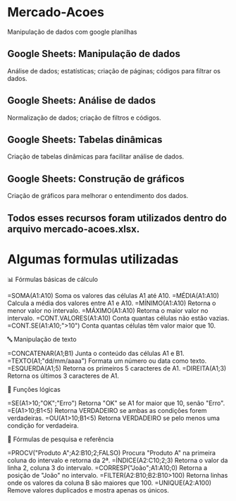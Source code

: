 # Mercado-Acoes
Manipulação de dados com google planilhas

## Google Sheets: Manipulação de dados
Análise de dados; estatísticas; criação de páginas; códigos para filtrar os dados.

## Google Sheets: Análise de dados
Normalização de dados; criação de filtros e códigos.

## Google Sheets: Tabelas dinâmicas
Criação de tabelas dinâmicas para facilitar análise de dados.

## Google Sheets: Construção de gráficos
Criação de gráficos para melhorar o entendimento dos dados.

## Todos esses recursos foram utilizados dentro do arquivo mercado-acoes.xlsx.

# Algumas formulas utilizadas

📊 Fórmulas básicas de cálculo

=SOMA(A1:A10)	Soma os valores das células A1 até A10.
=MÉDIA(A1:A10)	Calcula a média dos valores entre A1 e A10.
=MÍNIMO(A1:A10)	Retorna o menor valor no intervalo.
=MÁXIMO(A1:A10)	Retorna o maior valor no intervalo.
=CONT.VALORES(A1:A10)	Conta quantas células não estão vazias.
=CONT.SE(A1:A10;">10")	Conta quantas células têm valor maior que 10.

🔤 Manipulação de texto

=CONCATENAR(A1;B1)	Junta o conteúdo das células A1 e B1.
=TEXTO(A1;"dd/mm/aaaa")	Formata um número ou data como texto.
=ESQUERDA(A1;5)	Retorna os primeiros 5 caracteres de A1.
=DIREITA(A1;3)	Retorna os últimos 3 caracteres de A1.

🧠 Funções lógicas

=SE(A1>10;"OK";"Erro")	Retorna "OK" se A1 for maior que 10, senão "Erro".
=E(A1>10;B1<5)	Retorna VERDADEIRO se ambas as condições forem verdadeiras.
=OU(A1>10;B1<5)	Retorna VERDADEIRO se pelo menos uma condição for verdadeira.

🔁 Fórmulas de pesquisa e referência

=PROCV("Produto A";A2:B10;2;FALSO)	Procura "Produto A" na primeira coluna do intervalo e retorna da 2ª.
=ÍNDICE(A2:C10;2;3)	Retorna o valor da linha 2, coluna 3 do intervalo.
=CORRESP("João";A1:A10;0)	Retorna a posição de "João" no intervalo.
=FILTER(A2:B10;B2:B10>100)	Retorna linhas onde os valores da coluna B são maiores que 100.
=UNIQUE(A2:A100)	Remove valores duplicados e mostra apenas os únicos.
